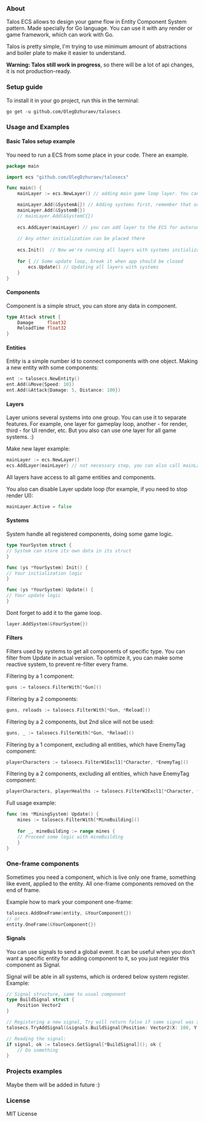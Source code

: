 
### About
Talos ECS allows to design your game flow in Entity Component System pattern. Made specially for Go language. 
You can use it with any render or game framework, which can work with Go.

Talos is pretty simple, I'm trying to use minimum amount of abstractions and boiler plate to make it easier to understand.

**Warning: Talos still work in progress**, so there will be a lot of api changes, it is not production-ready.

### Setup guide
To install it in your go project, run this in the terminal:

```go get -u github.com/OlegDzhuraev/talosecs```

### Usage and Examples

#### Basic Talos setup example
You need to run a ECS from some place in your code. There an example.
```go
package main

import ecs "github.com/OlegDzhuraev/talosecs"

func main() {
    mainLayer := ecs.NewLayer() // adding main game loop layer. You can have several layers, each one can group systems by same feature for example.

    mainLayer.Add(&SystemA{}) // Adding systems first, remember that order is important
    mainLayer.Add(&SystemB{})
    // mainLayer.Add(&SystemC{})
    
    ecs.AddLayer(mainLayer) // you can add layer to the ECS for autorun like this. Or, you can run it directly by Init and Update methods.
  
    // Any other initialization can be placed there
    
    ecs.Init()  // Now we're running all layers with systems initialization
  
    for { // Some update loop, break it when app should be closed
        ecs.Update() // Updating all layers with systems
    }
}
```

#### Components
Component is a simple struct, you can store any data in component.
```go
type Attack struct {
    Damage     float32
    ReloadTime float32
}
```

#### Entities
Entity is a simple number id to connect components with one object. Making a new entity with some components:

```go
ent := talosecs.NewEntity()
ent.Add(&Move{Speed: 10})
ent.Add(&Attack{Damage: 5, Distance: 100})
```
#### Layers
Layer unions several systems into one group. You can use it to separate features. For example, one layer for gameplay loop, another - for render, third - for UI render, etc.
But you also can use one layer for all game systems. :)

Make new layer example:
```go
mainLayer := ecs.NewLayer() 
ecs.AddLayer(mainLayer) // not necessary step, you can also call mainLayer.Init() and mainLayer.Update() directly.
```

All layers have access to all game entities and components.

You also can disable Layer update loop (for example, if you need to stop render UI):
```go
mainLayer.Active = false
```

#### Systems
System handle all registered components, doing some game logic.
```go
type YourSystem struct {
// System can store its own data in its struct
}

func (ys *YourSystem) Init() {
// Your initialization logic
}

func (ys *YourSystem) Update() {
// Your update logic
}
```
Dont forget to add it to the game loop.
```go
layer.AddSystem(&YourSystem{})
```

#### Filters
Filters used by systems to get all components of specific type.
You can filter from Update in actual version. To optimize it, you can make some reactive system, to prevent re-filter every frame.

Filtering by a 1 component:
```go
guns := talosecs.FilterWith[*Gun]()
```

Filtering by a 2 components:
```go
guns, reloads := talosecs.FilterWith[*Gun, *Reload]()
```

Filtering by a 2 components, but 2nd slice will not be used:
```go
guns, _ := talosecs.FilterWith[*Gun, *Reload]()
```

Filtering by a 1 component, excluding all entities, which have EnemyTag component:
```go
playerCharacters := talosecs.FilterW1Excl1[*Character, *EnemyTag]()
```

Filtering by a 2 components, excluding all entities, which have EnemyTag component:
```go
playerCharacters, playerHealths := talosecs.FilterW2Excl1[*Character, *Health, *EnemyTag]()
```

Full usage example:
```go
func (ms *MiningSystem) Update() {
    mines := talosecs.FilterWith[*MineBuilding]()
	
    for _, mineBuilding := range mines {
    // Proceed some logic with mineBuilding 
    }
}
```

### One-frame components
Sometimes you need a component, which is live only one frame, something like event, applied to the entity. All one-frame components removed on the end of frame.

Example how to mark your component one-frame:
```go
talosecs.AddOneFrame(entity, &YourComponent{})
// or
entity.OneFrame(&YourComponent{})
```

#### Signals
You can use signals to send a global event. It can be useful when you don't want a specific entity for adding component to it, so you just register this component as Signal.

Signal will be able in all systems, which is ordered below system register.
Example:
```go
// Signal structure, same to usual component
type BuildSignal struct {
    Position Vector2
}

// Registering a new signal, Try will return false if same signal was already registered.
talosecs.TryAddSignal(&signals.BuildSignal{Position: Vector2(X: 100, Y: 200)})

// Reading the signal:
if signal, ok := talosecs.GetSignal[*BuildSignal](); ok {
    // Do something
}
```

### Projects examples
Maybe them will be added in future :)

### License
MIT License
